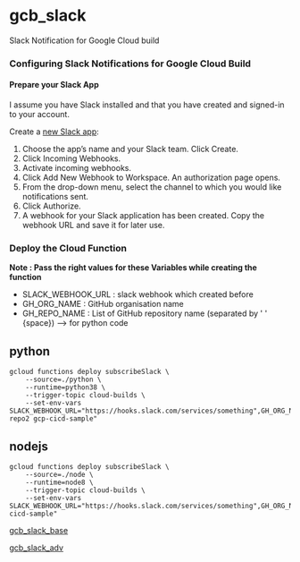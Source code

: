 # gcb_slack
Slack Notification for Google Cloud build


### Configuring Slack Notifications for Google Cloud Build


#### Prepare your Slack App

I assume you have Slack installed and that you have created and signed-in to your account.

Create a [new Slack app](https://api.slack.com/apps?new_app=1):

1. Choose the app’s name and your Slack team. Click Create.
2. Click Incoming Webhooks.
3. Activate incoming webhooks.
4. Click Add New Webhook to Workspace. An authorization page opens.
5. From the drop-down menu, select the channel to which you would like notifications sent.
6. Click Authorize.
7. A webhook for your Slack application has been created. Copy the webhook URL and save it for later use.


### Deploy the Cloud Function

**Note : Pass the right values for these Variables while creating the function**

* SLACK_WEBHOOK_URL : slack webhook which created before
* GH_ORG_NAME : GitHub organisation name
* GH_REPO_NAME : List of GitHub repository name (separated by ' ' {space}) --> for python code

## python
```shell
gcloud functions deploy subscribeSlack \
    --source=./python \
    --runtime=python38 \
    --trigger-topic cloud-builds \
    --set-env-vars SLACK_WEBHOOK_URL="https://hooks.slack.com/services/something",GH_ORG_NAME="akhilrajmailbox",GH_REPO_NAME="repo1 repo2 gcp-cicd-sample"
```

## nodejs
```shell
gcloud functions deploy subscribeSlack \
    --source=./node \
    --runtime=node8 \
    --trigger-topic cloud-builds \
    --set-env-vars SLACK_WEBHOOK_URL="https://hooks.slack.com/services/something",GH_ORG_NAME="akhilrajmailbox",GH_REPO_NAME="gcp-cicd-sample"
```

[gcb_slack_base](https://mehmandarov.com/slack-notifications-for-cloud-build/)

[gcb_slack_adv](https://amperon.co/blog/better-gcb-notifications-slack/)

